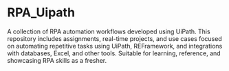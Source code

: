# RPA_Uipath
A collection of RPA automation workflows developed using UiPath. This repository includes assignments, real-time projects, and use cases focused on automating repetitive tasks using UiPath, REFramework, and integrations with databases, Excel, and other tools. Suitable for learning, reference, and showcasing RPA skills as a fresher.
